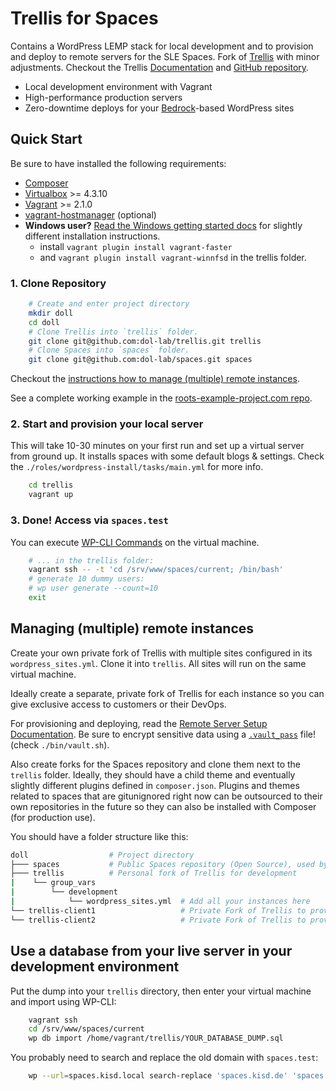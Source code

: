 # Trellis for Spaces

Contains a WordPress LEMP stack for local development and to provision and deploy to remote servers for the SLE Spaces. Fork of [Trellis](https://github.com/roots/trellis) with minor adjustments. Checkout the Trellis [Documentation](https://roots.io/trellis/docs) and [GitHub repository](https://github.com/roots/trellis).

- Local development environment with Vagrant
- High-performance production servers
- Zero-downtime deploys for your [Bedrock](https://roots.io/bedrock/)-based WordPress sites

## Quick Start

Be sure to have installed the following requirements:

- [Composer](https://getcomposer.org/doc/00-intro.md#installation-linux-unix-osx)
- [Virtualbox](https://www.virtualbox.org/wiki/Downloads) >= 4.3.10
- [Vagrant](https://www.vagrantup.com/downloads.html) >= 2.1.0
- [vagrant-hostmanager](https://github.com/devopsgroup-io/vagrant-hostmanager) (optional)
- **Windows user?** [Read the Windows getting started docs](https://roots.io/getting-started/docs/windows-development-environment-trellis/) for slightly different installation instructions.
   - install `vagrant plugin install vagrant-faster`
   - and `vagrant plugin install vagrant-winnfsd` in the trellis folder.

### 1. Clone Repository

```sh
    # Create and enter project directory
    mkdir doll
    cd doll
    # Clone Trellis into `trellis` folder.
    git clone git@github.com:dol-lab/trellis.git trellis
    # Clone Spaces into `spaces` folder.
    git clone git@github.com:dol-lab/spaces.git spaces
```

Checkout the [instructions how to manage (multiple) remote instances](#markdown-header-managing-multiple-remote-instances).

See a complete working example in the [roots-example-project.com repo](https://github.com/roots/roots-example-project.com).

### 2. Start and provision your local server

This will take 10-30 minutes on your first run and set up a virtual server from ground up. It installs spaces with some default blogs & settings. Check the `./roles/wordpress-install/tasks/main.yml` for more info.

```sh
    cd trellis
    vagrant up
```

### 3. Done! Access via `spaces.test`

You can execute [WP-CLI Commands](https://developer.wordpress.org/cli/commands/) on the virtual machine.

```sh
    # ... in the trellis folder:
    vagrant ssh -- -t 'cd /srv/www/spaces/current; /bin/bash'
    # generate 10 dummy users:
    # wp user generate --count=10
    exit
```

## Managing (multiple) remote instances

Create your own private fork of Trellis with multiple sites configured in its `wordpress_sites.yml`. Clone it into `trellis`. All sites will run on the same virtual machine.

Ideally create a separate, private fork of Trellis for each instance so you can give exclusive access to customers or their DevOps.

For provisioning and deploying, read the [Remote Server Setup Documentation](https://roots.io/trellis/docs/remote-server-setup/).
Be sure to encrypt sensitive data using a [`.vault_pass`](https://roots.io/trellis/docs/vault/) file! (check `./bin/vault.sh`).

Also create forks for the Spaces repository and clone them next to the `trellis` folder.
Ideally, they should have a child theme and eventually slightly different plugins defined in `composer.json`. Plugins and themes related to spaces that are gitunignored right now can be outsourced to their own repositories in the future so they can also be installed with Composer (for production use).

You should have a folder structure like this:

```sh
doll                  # Project directory
├─── spaces           # Public Spaces repository (Open Source), used by (most) clients.
├─── trellis          # Personal fork of Trellis for development
|    └── group_vars
|        └── development
|            └── wordpress_sites.yml  # Add all your instances here
└── trellis-client1                   # Private Fork of Trellis to provision and deploy to server of Client 1
└── trellis-client2                   # Private Fork of Trellis to provision and deploy to server of Client 2

```

## Use a database from your live server in your development environment

Put the dump into your `trellis` directory, then enter your virtual machine and import using WP-CLI:

```sh
    vagrant ssh
    cd /srv/www/spaces/current
    wp db import /home/vagrant/trellis/YOUR_DATABASE_DUMP.sql
```

You probably need to search and replace the old domain with `spaces.test`:

```sh
    wp --url=spaces.kisd.local search-replace 'spaces.kisd.de' 'spaces.test' --all-tables --skip-columns=guid --precise --recurse-objects --verbose
```
